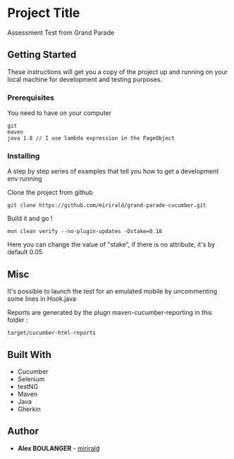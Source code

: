 # Project Title

Assessment Test from Grand Parade

## Getting Started

These instructions will get you a copy of the project up and running on your local machine for development and testing purposes.

### Prerequisites

You need to have on your computer
```
git
maven
java 1.8 // I use lambda expression in the PageObject
```

### Installing

A step by step series of examples that tell you how to get a development env running

Clone the project from github

```
git clone https://github.com/mirirald/grand-parade-cucumber.git
```

Build it and go !
```
mvn clean verify --no-plugin-updates -Dstake=0.18
```
Here you can change the value of "stake", if there is no attribute, it's by default 0.05


## Misc

It's possible to launch the test for an emulated mobile by uncommenting some lines in Hook.java

Reports are generated by the plugn maven-cucumber-reporting in this folder :
```
target/cucumber-html-reports
```

## Built With

* Cucumber
* Selenium
* testNG
* Maven
* Java
* Gherkin

## Author

* **Alex BOULANGER** - [mirirald](https://github.com/mirirald)

